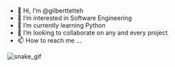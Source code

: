 - 👋 Hi, I’m @gilberttetteh
- 👀 I’m interested in Software Engineering
- 🌱 I’m currently learning Python
- 💞️ I’m looking to collaborate on any and every project
- 📫 How to reach me ...



![snake_gif](https://github.com/gilberttetteh/gilberttetteh/blob/output/github-contribution-grid-snake.gif)
